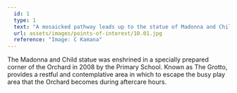 ```yaml
---
  id: 1
  type: 1
  text: "A mosaicked pathway leads up to the statue of Madonna and Child."
  url: assets/images/points-of-interest/10.01.jpg
  reference: "Image: C Kamana"
---
```

The Madonna and Child statue was enshrined in a specially prepared corner of the Orchard in 2008 by the Primary School. Known as The Grotto, provides a restful and contemplative area in which to escape the busy play area that the Orchard becomes during aftercare hours.
        